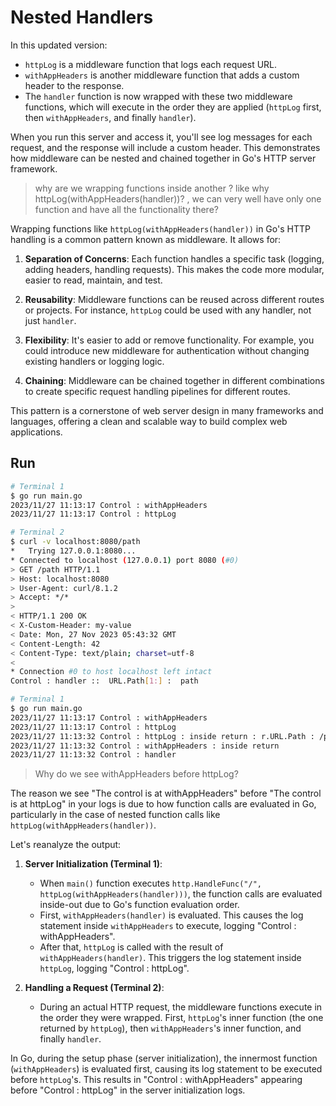 # Nested Handlers

In this updated version:

- `httpLog` is a middleware function that logs each request URL.
- `withAppHeaders` is another middleware function that adds a custom header to the response.
- The `handler` function is now wrapped with these two middleware functions, which will execute in the order they are applied (`httpLog` first, then `withAppHeaders`, and finally `handler`).

When you run this server and access it, you'll see log messages for each request, and the response will include a custom header. This demonstrates how middleware can be nested and chained together in Go's HTTP server framework.

> why are we wrapping functions inside another ? like why httpLog(withAppHeaders(handler))? , we can very well have only one function and have all the functionality there?

Wrapping functions like `httpLog(withAppHeaders(handler))` in Go's HTTP handling is a common pattern known as middleware. It allows for:

1. **Separation of Concerns**: Each function handles a specific task (logging, adding headers, handling requests). This makes the code more modular, easier to read, maintain, and test.

2. **Reusability**: Middleware functions can be reused across different routes or projects. For instance, `httpLog` could be used with any handler, not just `handler`.

3. **Flexibility**: It's easier to add or remove functionality. For example, you could introduce new middleware for authentication without changing existing handlers or logging logic.

4. **Chaining**: Middleware can be chained together in different combinations to create specific request handling pipelines for different routes.

This pattern is a cornerstone of web server design in many frameworks and languages, offering a clean and scalable way to build complex web applications.

## Run

```bash
# Terminal 1
$ go run main.go
2023/11/27 11:13:17 Control : withAppHeaders
2023/11/27 11:13:17 Control : httpLog

# Terminal 2
$ curl -v localhost:8080/path
*   Trying 127.0.0.1:8080...
* Connected to localhost (127.0.0.1) port 8080 (#0)
> GET /path HTTP/1.1
> Host: localhost:8080
> User-Agent: curl/8.1.2
> Accept: */*
> 
< HTTP/1.1 200 OK
< X-Custom-Header: my-value
< Date: Mon, 27 Nov 2023 05:43:32 GMT
< Content-Length: 42
< Content-Type: text/plain; charset=utf-8
< 
* Connection #0 to host localhost left intact
Control : handler ::  URL.Path[1:] :  path

# Terminal 1
$ go run main.go
2023/11/27 11:13:17 Control : withAppHeaders
2023/11/27 11:13:17 Control : httpLog
2023/11/27 11:13:32 Control : httpLog : inside return : r.URL.Path : /path
2023/11/27 11:13:32 Control : withAppHeaders : inside return
2023/11/27 11:13:32 Control : handler
```

> Why do we see withAppHeaders before httpLog?

The reason we see "The control is at withAppHeaders" before "The control is at httpLog" in your logs is due to how function calls are evaluated in Go, particularly in the case of nested function calls like `httpLog(withAppHeaders(handler))`.

Let's reanalyze the output:

1. **Server Initialization (Terminal 1)**:
    - When `main()` function executes `http.HandleFunc("/", httpLog(withAppHeaders(handler)))`, the function calls are evaluated inside-out due to Go's function evaluation order.
    - First, `withAppHeaders(handler)` is evaluated. This causes the log statement inside `withAppHeaders` to execute, logging "Control : withAppHeaders".
    - After that, `httpLog` is called with the result of `withAppHeaders(handler)`. This triggers the log statement inside `httpLog`, logging "Control : httpLog".

2. **Handling a Request (Terminal 2)**:
    - During an actual HTTP request, the middleware functions execute in the order they were wrapped. First, `httpLog`'s inner function (the one returned by `httpLog`), then `withAppHeaders`'s inner function, and finally `handler`.

In Go, during the setup phase (server initialization), the innermost function (`withAppHeaders`) is evaluated first, causing its log statement to be executed before `httpLog`'s. This results in "Control : withAppHeaders" appearing before "Control : httpLog" in the server initialization logs.
